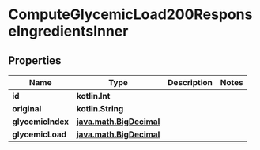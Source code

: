 
# ComputeGlycemicLoad200ResponseIngredientsInner

## Properties
| Name | Type | Description | Notes |
| ------------ | ------------- | ------------- | ------------- |
| **id** | **kotlin.Int** |  |  |
| **original** | **kotlin.String** |  |  |
| **glycemicIndex** | [**java.math.BigDecimal**](java.math.BigDecimal.md) |  |  |
| **glycemicLoad** | [**java.math.BigDecimal**](java.math.BigDecimal.md) |  |  |



